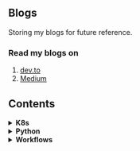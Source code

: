 ## Blogs

Storing my blogs for future reference.

### Read my blogs on

1. [dev.to](https://dev.to/yankee)
2. [Medium](https://medium.com/@yankee.exe)


## Contents
<details><summary><strong>K8s</strong></summary>

* [Deploy your Serverless Python function locally with OpenFaas in Kubernetes](https://github.com/yankeexe/blogs/blob/master/k8s/Deploy_your_Serverless_Python_function_locally_with_OpenFaas_in_Kubernetes.md)
* [How Rolling and Rollback Deployments work in Kubernetes](https://github.com/yankeexe/blogs/blob/master/k8s/How_Rolling_and_Rollback_Deployments_work_in_Kubernetes.md)
* [Setting up multi-node Kubernetes cluster locally with K3s and Multipass](https://github.com/yankeexe/blogs/blob/master/k8s/Setting_up_multi-node_Kubernetes_cluster_locally_with_K3s_and_Multipass.md)
* [6_Tools_to_Run_Kubernetes_Locally](https://github.com/yankeexe/blogs/blob/master/k8s/6_Tools_to_Run_Kubernetes_Locally.md)

</details>

<details><summary><strong>Python</strong></summary>

* [Understanding Iterators and Iterables in Python](https://github.com/yankeexe/blogs/blob/master/python/Iterators_and_Iterables_in_Python.md)
* [Understanding Callable in Python](https://github.com/yankeexe/blogs/blob/master/python/Understanding_Callable_in_Python.md)
</details>

<details><summary><strong>Workflows</strong></summary>

* [Command Line Productivity with ZSH Aliases](https://github.com/yankeexe/blogs/blob/master/workflows/Command_Line_Productivity_with_ZSH_Aliases.md)
* [Command line productivity with Fish shell](https://github.com/yankeexe/blogs/blob/master/workflows/Command_line_productivity_with_Fish_shell.md)
* [Faster Git workflow with Git Aliases](https://github.com/yankeexe/blogs/blob/master/workflows/Faster_Git_workflow_with_Git_Aliases.md)
* [Mastering Git Stash Workflow](https://github.com/yankeexe/blogs/blob/master/workflows/Mastering_Git_Stash_Workflow.md)
* [Practical Guide to Git Worktree](https://github.com/yankeexe/blogs/blob/master/workflows/Practical_Guide_to_Git_Worktree.md)
</details>
